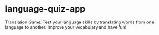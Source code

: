 # language-quiz-app
Translation Game: Test your language skills by translating words from one language to another. Improve your vocabulary and have fun!
